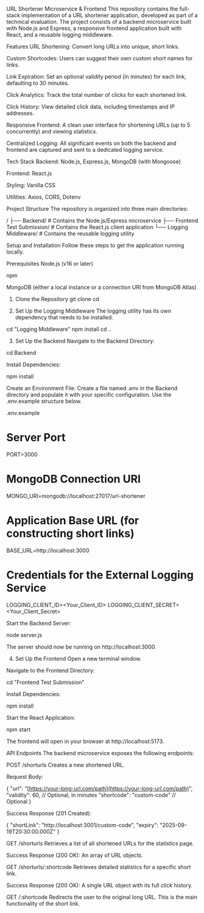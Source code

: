 URL Shortener Microservice & Frontend
This repository contains the full-stack implementation of a URL shortener application, developed as part of a technical evaluation. The project consists of a backend microservice built with Node.js and Express, a responsive frontend application built with React, and a reusable logging middleware.

Features
URL Shortening: Convert long URLs into unique, short links.

Custom Shortcodes: Users can suggest their own custom short names for links.

Link Expiration: Set an optional validity period (in minutes) for each link, defaulting to 30 minutes.

Click Analytics: Track the total number of clicks for each shortened link.

Click History: View detailed click data, including timestamps and IP addresses.

Responsive Frontend: A clean user interface for shortening URLs (up to 5 concurrently) and viewing statistics.

Centralized Logging: All significant events on both the backend and frontend are captured and sent to a dedicated logging service.

Tech Stack
Backend: Node.js, Express.js, MongoDB (with Mongoose)

Frontend: React.js

Styling: Vanilla CSS

Utilities: Axios, CORS, Dotenv

Project Structure
The repository is organized into three main directories:

/
├── Backend/                   # Contains the Node.js/Express microservice
├── Frontend Test Submission/  # Contains the React.js client application
└── Logging Middleware/        # Contains the reusable logging utility

Setup and Installation
Follow these steps to get the application running locally.

Prerequisites
Node.js (v16 or later)

npm

MongoDB (either a local instance or a connection URI from MongoDB Atlas)

1. Clone the Repository
git clone <your-repository-url>
cd <your-repository-folder>

2. Set Up the Logging Middleware
The logging utility has its own dependency that needs to be installed.

cd "Logging Middleware"
npm install
cd ..

3. Set Up the Backend
Navigate to the Backend Directory:

cd Backend

Install Dependencies:

npm install

Create an Environment File:
Create a file named .env in the Backend directory and populate it with your specific configuration. Use the .env.example structure below.

.env.example

# Server Port
PORT=3000

# MongoDB Connection URI
MONGO_URI=mongodb://localhost:27017/url-shortener

# Application Base URL (for constructing short links)
BASE_URL=http://localhost:3000

# Credentials for the External Logging Service
LOGGING_CLIENT_ID=<Your_Client_ID>
LOGGING_CLIENT_SECRET=<Your_Client_Secret>

Start the Backend Server:

node server.js

The server should now be running on http://localhost:3000.

4. Set Up the Frontend
Open a new terminal window.

Navigate to the Frontend Directory:

cd "Frontend Test Submission"

Install Dependencies:

npm install

Start the React Application:

npm start

The frontend will open in your browser at http://localhost:5173.

API Endpoints
The backend microservice exposes the following endpoints:

POST /shorturls
Creates a new shortened URL.

Request Body:

{
    "url": "[https://your-long-url.com/path](https://your-long-url.com/path)",
    "validity": 60, // Optional, in minutes
    "shortcode": "custom-code" // Optional
}

Success Response (201 Created):

{
    "shortLink": "http://localhost:3001/custom-code",
    "expiry": "2025-09-19T20:30:00.000Z"
}

GET /shorturls
Retrieves a list of all shortened URLs for the statistics page.

Success Response (200 OK): An array of URL objects.

GET /shorturls/:shortcode
Retrieves detailed statistics for a specific short link.

Success Response (200 OK): A single URL object with its full click history.

GET /:shortcode
Redirects the user to the original long URL. This is the main functionality of the short link.
